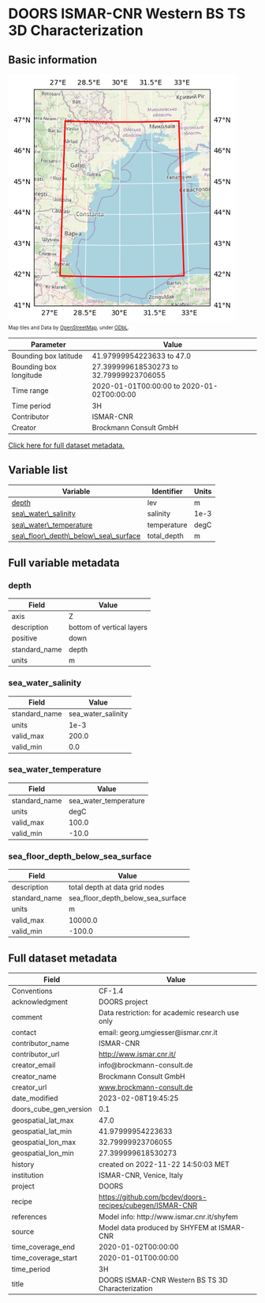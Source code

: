 # DOORS ISMAR-CNR Western BS TS 3D Characterization

## Basic information

![Bounding box map](west2018_01_01_2020_reg_ts_0.01.l-9x503x541.zarr.png)<br>
<span style="font-size: x-small">Map tiles and Data by <a href="http://openstreetmap.org">OpenStreetMap</a>, under <a href="http://www.openstreetmap.org/copyright">ODbL</a>.</span>

| Parameter | Value |
| ---- | ---- |
| Bounding box latitude | 41.97999954223633 to 47.0 |
| Bounding box longitude | 27.399999618530273 to 32.79999923706055 |
| Time range | 2020-01-01T00:00:00 to 2020-01-02T00:00:00 |
| Time period | 3H |
| Contributor | ISMAR-CNR |
| Creator | Brockmann Consult GmbH |

[Click here for full dataset metadata.](#full-metadata)

## Variable list

| Variable | Identifier | Units |
| ---- | ---- | ---- |
| [depth](#lev) | lev | m |
| [sea\\\_water\\\_salinity](#salinity) | salinity | 1e\-3 |
| [sea\\\_water\\\_temperature](#temperature) | temperature | degC |
| [sea\\\_floor\\\_depth\\\_below\\\_sea\\\_surface](#total\_depth) | total\_depth | m |

## Full variable metadata

### <a name="lev"></a>depth

| Field | Value |
| ---- | ---- |
| axis | Z |
| description | bottom of vertical layers |
| positive | down |
| standard\_name | depth |
| units | m |

### <a name="salinity"></a>sea_water_salinity

| Field | Value |
| ---- | ---- |
| standard\_name | sea\_water\_salinity |
| units | 1e\-3 |
| valid\_max | 200.0 |
| valid\_min | 0.0 |

### <a name="temperature"></a>sea_water_temperature

| Field | Value |
| ---- | ---- |
| standard\_name | sea\_water\_temperature |
| units | degC |
| valid\_max | 100.0 |
| valid\_min | -10.0 |

### <a name="total_depth"></a>sea_floor_depth_below_sea_surface

| Field | Value |
| ---- | ---- |
| description | total depth at data grid nodes |
| standard\_name | sea\_floor\_depth\_below\_sea\_surface |
| units | m |
| valid\_max | 10000.0 |
| valid\_min | -100.0 |

## <a name="full-metadata"></a>Full dataset metadata

| Field | Value |
| ---- | ---- |
| Conventions | CF\-1\.4 |
| acknowledgment | DOORS project |
| comment | Data restriction: for academic research use only |
| contact | email: georg\.umgiesser@ismar\.cnr\.it |
| contributor\_name | ISMAR\-CNR |
| contributor\_url | [http://www\.ismar\.cnr\.it/](http://www.ismar.cnr.it/) |
| creator\_email | info@brockmann\-consult\.de |
| creator\_name | Brockmann Consult GmbH |
| creator\_url | [www\.brockmann\-consult\.de](http://www.brockmann-consult.de) |
| date\_modified | 2023\-02\-08T19:45:25 |
| doors\_cube\_gen\_version | 0\.1 |
| geospatial\_lat\_max | 47.0 |
| geospatial\_lat\_min | 41.97999954223633 |
| geospatial\_lon\_max | 32.79999923706055 |
| geospatial\_lon\_min | 27.399999618530273 |
| history | created on 2022\-11\-22 14:50:03 MET |
| institution | ISMAR\-CNR, Venice, Italy |
| project | DOORS |
| recipe | [https://github\.com/bcdev/doors\-recipes/cubegen/ISMAR\-CNR](https://github.com/bcdev/doors-recipes/cubegen/ISMAR-CNR) |
| references | Model info: http://www\.ismar\.cnr\.it/shyfem |
| source | Model data produced by SHYFEM at ISMAR\-CNR |
| time\_coverage\_end | 2020\-01\-02T00:00:00 |
| time\_coverage\_start | 2020\-01\-01T00:00:00 |
| time\_period | 3H |
| title | DOORS ISMAR\-CNR Western BS TS 3D Characterization |

